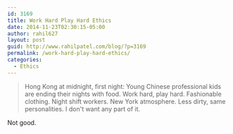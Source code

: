 ```yaml
---
id: 3169
title: Work Hard Play Hard Ethics
date: 2014-11-23T02:30:15-05:00
author: rahil627
layout: post
guid: http://www.rahilpatel.com/blog/?p=3169
permalink: /work-hard-play-hard-ethics/
categories:
  - Ethics
---
```

<blockquote>Hong Kong at midnight, first night:
Young Chinese professional kids are ending their nights with food. Work hard, play hard. Fashionable clothing. Night shift workers. New York atmosphere. Less dirty, same personalities. I don't want any part of it.</blockquote>

Not good.